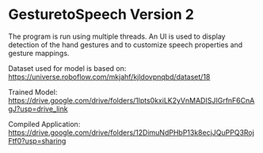 # GesturetoSpeech Version 2
The program is run using multiple threads. An UI is used to display detection of the hand gestures and to customize speech properties and gesture mappings.

Dataset used for model is based on: https://universe.roboflow.com/mkjahf/kjldovpnqbd/dataset/18

Trained Model: https://drive.google.com/drive/folders/1lpts0kxiLK2yVnMADISJIGrfnF6CnAgJ?usp=drive_link

Compiled Application: https://drive.google.com/drive/folders/12DimuNdPHbP13k8ecjJQuPPQ3RojFtf0?usp=sharing
